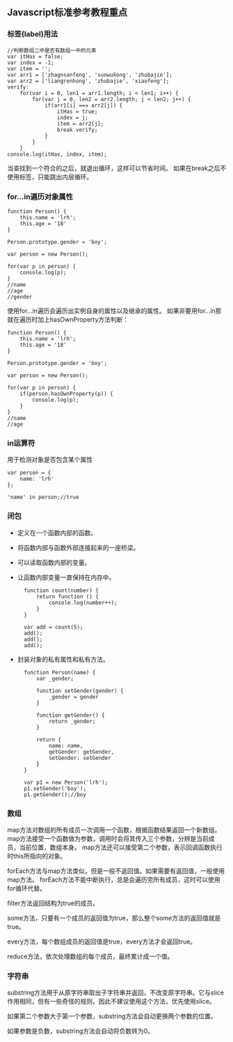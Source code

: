 ## Javascript标准参考教程重点

### 标签(label)用法

    //判断数组二中是否有数组一中的元素
    var itHas = false;
    var index = -1;
    var item = '';
    var arr1 = ['zhagnsanfeng', 'sunwukong', 'zhubajie'];
    var arr2 = ['liangrenhong', 'zhubajie', 'xiaofeng'];
    verify:
        for(var i = 0, len1 = arr1.length; i < len1; i++) {
            for(var j = 0, len2 = arr2.length; j < len2; j++) {
                if(arr1[i] === arr2[j]) {
                    itHas = true;
                    index = j;
                    item = arr2[j];
                    break verify;
                }
            }
        }
    console.log(itHas, index, item);

当查找到一个符合的之后，就退出循环，这样可以节省时间。
如果在break之后不使用标签，只能跳出内层循环。

### for...in遍历对象属性

    function Person() {
        this.name = 'lrh';
        this.age = '18'
    }

    Person.prototype.gender = 'boy';

    var person = new Person();

    for(var p in person) {
        console.log(p);
    }
    //name
    //age
    //gender

使用for...in遍历会遍历出实例自身的属性以及继承的属性。
如果非要用for...in那就在遍历时加上hasOwnProperty方法判断：

    function Person() {
        this.name = 'lrh';
        this.age = '18'
    }

    Person.prototype.gender = 'boy';

    var person = new Person();

    for(var p in person) {
        if(person.hasOwnProperty(p)) {
            console.log(p);
        }
    }
    //name
    //age

### in运算符

用于检测对象是否包含某个属性

    var person = {
        name: 'lrh'
    };

    'name' in person;//true

### 闭包

- 定义在一个函数内部的函数。
- 将函数内部与函数外部连接起来的一座桥梁。
- 可以读取函数内部的变量。
- 让函数内部变量一直保持在内存中。

        function count(number) {
            return function () {
                console.log(number++);
            }
        }

        var add = count(5);
        add();
        add();
        add();

- 封装对象的私有属性和私有方法。

        function Person(name) {
            var _gender;

            function setGender(gender) {
                _gender = gender
            }

            function getGender() {
                return _gender;
            }

            return {
                name: name,
                getGender: getGender,
                setGender: setGender
            }
        }

        var p1 = new Person('lrh');
        p1.setGender('boy');
        p1.getGender();//boy

### 数组

map方法对数组的所有成员一次调用一个函数，根据函数结果返回一个新数组。
map方法接受一个函数做为参数，调用时会将其传入三个参数，分辨是当前成员，当前位置，数组本身。
map方法还可以接受第二个参数，表示回调函数执行时this所指向的对象。

forEach方法与map方法类似，但是一般不返回值。如果需要有返回值，一般使用map方法。
forEach方法不能中断执行，总是会遍历完所有成员，这时可以使用for循环代替。

filter方法返回结构为true的成员。

some方法，只要有一个成员的返回值为true，那么整个some方法的返回值就是true。

every方法，每个数组成员的返回值是true，every方法才会返回true。

reduce方法，依次处理数组的每个成员，最终累计成一个值。

### 字符串

substring方法用于从原字符串取出子字符串并返回，不改变原字符串。它与slice作用相同，但有一些奇怪的规则，因此不建议使用这个方法，优先使用slice。

如果第二个参数大于第一个参数，substring方法会自动更换两个参数的位置。

如果参数是负数，substring方法会自动将负数转为0。
